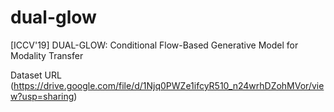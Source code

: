 # dual-glow
[ICCV'19] DUAL-GLOW: Conditional Flow-Based Generative Model for Modality Transfer

Dataset URL (https://drive.google.com/file/d/1Njq0PWZe1ifcyR510_n24wrhDZohMVor/view?usp=sharing)
